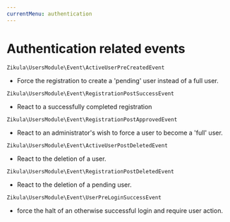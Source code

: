 ```yaml
---
currentMenu: authentication
---
```

# Authentication related events

`Zikula\UsersModule\Event\ActiveUserPreCreatedEvent`

- Force the registration to create a 'pending' user instead of a full user.

`Zikula\UsersModule\Event\RegistrationPostSuccessEvent`

- React to a successfully completed registration

`Zikula\UsersModule\Event\RegistrationPostApprovedEvent`

- React to an administrator's wish to force a user to become a 'full' user.

`Zikula\UsersModule\Event\ActiveUserPostDeletedEvent`

- React to the deletion of a user.

`Zikula\UsersModule\Event\RegistrationPostDeletedEvent`

- React to the deletion of a pending user.

`Zikula\UsersModule\Event\UserPreLoginSuccessEvent`

- force the halt of an otherwise successful login and require user action.
